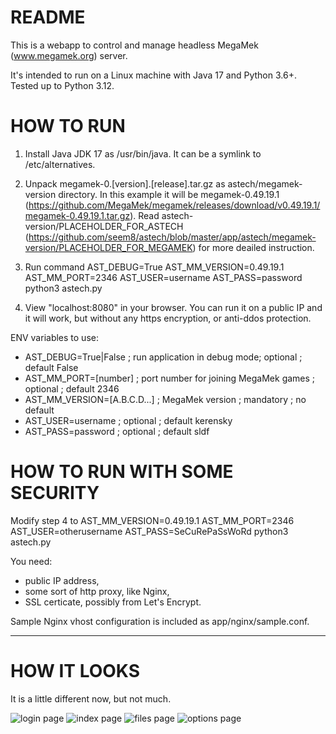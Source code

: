 # README #

This is a webapp to control and manage headless MegaMek (www.megamek.org) server.

It's intended to run on a Linux machine with Java 17 and Python 3.6+. Tested up to Python 3.12.

# HOW TO RUN #

1. Install Java JDK 17 as /usr/bin/java. It can be a symlink to /etc/alternatives.

2. Unpack megamek-0.[version].[release].tar.gz as astech/megamek-version directory. In this example it will be megamek-0.49.19.1 (https://github.com/MegaMek/megamek/releases/download/v0.49.19.1/megamek-0.49.19.1.tar.gz). Read astech-version/PLACEHOLDER_FOR_ASTECH (https://github.com/seem8/astech/blob/master/app/astech/megamek-version/PLACEHOLDER_FOR_MEGAMEK) for more deailed instruction.

4. Run command AST_DEBUG=True AST_MM_VERSION=0.49.19.1 AST_MM_PORT=2346 AST_USER=username AST_PASS=password python3 astech.py

5. View "localhost:8080" in your browser. You can run it on a public IP and it will work, but without any https encryption, or anti-ddos protection.

ENV variables to use:
- AST_DEBUG=True|False ; run application in debug mode; optional ; default False
- AST_MM_PORT=[number] ; port number for joining MegaMek games ; optional ; default 2346
- AST_MM_VERSION=[A.B.C.D...] ; MegaMek version ; mandatory ; no default
- AST_USER=username ; optional ; default kerensky
- AST_PASS=password ; optional ; default sldf

# HOW TO RUN WITH SOME SECURITY #

Modify step 4 to AST_MM_VERSION=0.49.19.1 AST_MM_PORT=2346 AST_USER=otherusername AST_PASS=SeCuRePaSsWoRd python3 astech.py

You need:
- public IP address,
- some sort of http proxy, like Nginx,
- SSL certicate, possibly from Let's Encrypt.

Sample Nginx vhost configuration is included as app/nginx/sample.conf.

------------------------------------

# HOW IT LOOKS #
It is a little different now, but not much.

![login page](https://github.com/seem8/astech/blob/master/app/screenshots/astech_login.png "login page")
![index page](https://github.com/seem8/astech/blob/master/app/screenshots/astech_index.png "index page")
![files page](https://github.com/seem8/astech/blob/master/app/screenshots/astech_files_2.png "files page")
![options page](https://github.com/seem8/astech/blob/master/app/screenshots/astech_options.png "options page")

